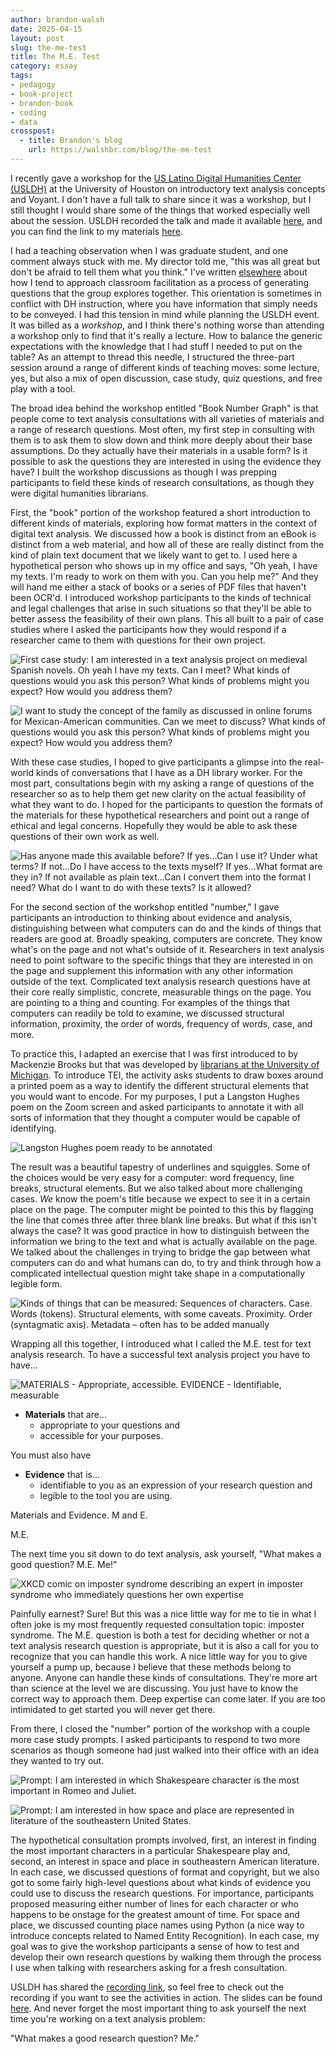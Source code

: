 ```yaml
---
author: brandon-walsh
date: 2025-04-15
layout: post
slug: the-me-test
title: The M.E. Test
category: essay
tags:
- pedagogy
- book-project
- brandon-book
- coding
- data
crosspost:
  - title: Brandon's blog
    url: https://walshbr.com/blog/the-me-test
---
```

I recently gave a workshop for the [US Latino Digital Humanities Center (USLDH)](https://usldhrecovery.uh.edu/) at the University of Houston on introductory text analysis concepts and Voyant. I don't have a full talk to share since it was a workshop, but I still thought I would share some of the things that worked especially well about the session. USLDH recorded the talk and made it available [here](https://youtu.be/-Ct_UbE2UrY), and you can find the link to my materials [here](https://bit.ly/book-number-graph).

I had a teaching observation when I was graduate student, and one comment always stuck with me. My director told me, "this was all great but don't be afraid to tell them what you think." I've written [elsewhere](http://localhost:4000/blog/discussion-that-opens/) about how I tend to approach classroom facilitation as a process of generating questions that the group explores together. This orientation is sometimes in conflict with DH instruction, where you have information that simply needs to be conveyed. I had this tension in mind while planning the USLDH event. It was billed as a _workshop_, and I think there's nothing worse than attending a workshop only to find that it's really a lecture. How to balance the generic expectations with the knowledge that I had stuff I needed to put on the table? As an attempt to thread this needle, I structured the three-part session around a range of different kinds of teaching moves: some lecture, yes, but also a mix of open discussion, case study, quiz questions, and free play with a tool. 

The broad idea behind the workshop entitled "Book Number Graph" is that people come to text analysis consultations with all varieties of materials and a range of research questions. Most often, my first step in consulting with them is to ask them to slow down and think more deeply about their base assumptions. Do they actually have their materials in a usable form? Is it possible to ask the questions they are interested in using the evidence they have? I built the workshop discussions as though I was prepping participants to field these kinds of research consultations, as though they were digital humanities librarians. 

First, the "book" portion of the workshop featured a short introduction to different kinds of materials, exploring how format matters in the context of digital text analysis. We discussed how a book is distinct from an eBook is distinct from a web material, and how all of these are really distinct from the kind of plain text document that we likely want to get to. I used here a hypothetical person who shows up in my office and says, "Oh yeah, I have my texts. I'm ready to work on them with you. Can you help me?" And they will hand me either a stack of books or a series of PDF files that haven't been OCR'd. I introduced workshop participants to the kinds of technical and legal challenges that arise in such situations so that they'll be able to better assess the feasibility of their own plans. This all built to a pair of case studies where I asked the participants how they would respond if a researcher came to them with questions for their own project. 

![First case study: I am interested in a text analysis project on medieval Spanish novels. Oh yeah I have my texts. Can I meet? What kinds of questions would you ask this person? What kinds of problems might you expect? How would you address them?](/assets/post-media/the-me-test/1.jpeg)

![I want to study the concept of the family as discussed in online forums for Mexican-American communities. Can we meet to discuss? What kinds of questions would you ask this person? What kinds of problems might you expect? How would you address them?](/assets/post-media/the-me-test/2.jpeg)

With these case studies, I hoped to give participants a glimpse into the real-world kinds of conversations that I have as a DH library worker. For the most part, consultations begin with my asking a range of questions of the researcher so as to help them get new clarity on the actual feasibility of what they want to do. I hoped for the participants to question the formats of the materials for these hypothetical researchers and point out a range of ethical and legal concerns. Hopefully they would be able to ask these questions of their own work as well.

![Has anyone made this available before? If yes…Can I use it? Under what terms? If not…Do I have access to the texts myself? If yes…What format are they in? If not available as plain text…Can I convert them into the format I need? What do I want to do with these texts? Is it allowed?](/assets/post-media/the-me-test/3.jpeg)

For the second section of the workshop entitled "number," I gave participants an introduction to thinking about evidence and analysis, distinguishing between what computers can do and the kinds of things that readers are good at. Broadly speaking, computers are concrete. They know what's on the page and not what's outside of it. Researchers in text analysis need to point software to the specific things that they are interested in on the page and supplement this information with any other information outside of the text. Complicated text analysis research questions have at their core really simplistic, concrete, measurable things on the page. You are pointing to a thing and counting. For examples of the things that computers can readily be told to examine, we discussed structural information, proximity, the order of words, frequency of words, case, and more.

To practice this, I adapted an exercise that I was first introduced to by Mackenzie Brooks but that was developed by [librarians at the University of Michigan](https://apps.lib.umich.edu/files/departments/dpp/2011TEIWorks.pfs/dox/doc_analysis.html). To introduce TEI, the activity asks students to draw boxes around a printed poem as a way to identify the different structural elements that you would want to encode. For my purposes, I put a Langston Hughes poem on the Zoom screen and asked participants to annotate it with all sorts of information that they thought a computer would be capable of identifying. 

![Langston Hughes poem ready to be annotated](/assets/post-media/the-me-test/4.jpeg)

The result was a beautiful tapestry of underlines and squiggles. Some of the choices would be very easy for a computer: word frequency, line breaks, structural elements. But we also talked about more challenging cases. *We* know the poem's title because we expect to see it in a certain place on the page. The computer might be pointed to this this by flagging the line that comes three after three blank line breaks. But what if this isn't always the case? It was good practice in how to distinguish between the information we bring to the text and what is actually available on the page. We talked about the challenges in trying to bridge the gap between what computers can do and what humans can do, to try and think through how a complicated intellectual question might take shape in a computationally legible form.

![Kinds of things that can be measured: Sequences of characters. Case. Words (tokens). Structural elements, with some caveats. Proximity. Order (syntagmatic axis). Metadata – often has to be added manually](/assets/post-media/the-me-test/5.jpeg)

Wrapping all this together, I introduced what I called the M.E. test for text analysis research. To have a successful text analysis project you have to have…

![MATERIALS  - Appropriate, accessible. EVIDENCE - Identifiable, measurable](/assets/post-media/the-me-test/6.jpeg)

* **Materials** that are…
  * appropriate to your questions and 
  * accessible for your purposes. 

You must also have

* **Evidence** that is…
  * identifiable to you as an expression of your research question and
  * legible to the tool you are using.

Materials and Evidence. M and E. 

M.E. 

The next time you sit down to do text analysis, ask yourself, "What makes a good question? M.E. Me!"


![XKCD comic on imposter syndrome describing an expert in imposter syndrome who immediately questions her own expertise](/assets/post-media/the-me-test/7.jpeg)

Painfully earnest? Sure! But this was a nice little way for me to tie in what I often joke is my most frequently requested consultation topic: imposter syndrome. The M.E. question is both a test for deciding whether or not a text analysis research question is appropriate, but it is also a call for you to recognize that you can handle this work. A nice little way for you to give yourself a pump up, because I believe that these methods belong to anyone. Anyone can handle these kinds of consultations. They're more art than science at the level we are discussing. You just have to know the correct way to approach them. Deep expertise can come later. If you are too intimidated to get started you will never get there. 

From there, I closed the "number" portion of the workshop with a couple more case study prompts. I asked participants to respond to two more scenarios as though someone had just walked into their office with an idea they wanted to try out. 

![Prompt: I am interested in which Shakespeare character is the most important in Romeo and Juliet.](/assets/post-media/the-me-test/8.jpeg)

![Prompt: I am interested in how space and place are represented in literature of the southeastern United States.](/assets/post-media/the-me-test/9.jpeg)

The hypothetical consultation prompts involved, first, an interest in finding the most important characters in a particular Shakespeare play and, second, an interest in space and place in southeastern American literature. In each case, we discussed questions of format and copyright, but we also got to some fairly high-level questions about what kinds of evidence you could use to discuss the research questions. For importance, participants proposed measuring either number of lines for each character or who happens to be onstage for the greatest amount of time. For space and place, we discussed counting place names using Python (a nice way to introduce concepts related to Named Entity Recognition). In each case, my goal was to give the workshop participants a sense of how to test and develop their own research questions by walking them through the process I use when talking with researchers asking for a fresh consultation.

USLDH has shared the [recording link](https://youtu.be/-Ct_UbE2UrY), so feel free to check out the recording if you want to see the activities in action. The slides can be found [here](https://bit.ly/book-number-graph). And never forget the most important thing to ask yourself the next time you're working on a text analysis problem:

"What makes a good research question? Me."

